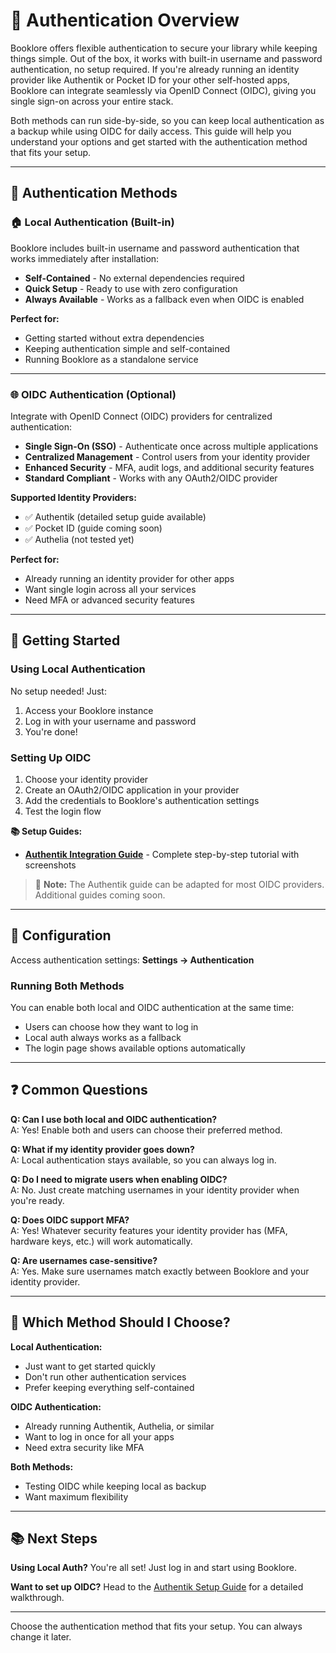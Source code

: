 # 🔐 Authentication Overview

Booklore offers flexible authentication to secure your library while keeping things simple. Out of the box, it works with built-in username and password authentication, no setup required. If you're already running an identity provider like Authentik or Pocket ID for your other self-hosted apps, Booklore can integrate seamlessly via OpenID Connect (OIDC), giving you single sign-on across your entire stack.

Both methods can run side-by-side, so you can keep local authentication as a backup while using OIDC for daily access. This guide will help you understand your options and get started with the authentication method that fits your setup.

---

## 🎯 Authentication Methods

### 🏠 Local Authentication (Built-in)

Booklore includes built-in username and password authentication that works immediately after installation:

- **Self-Contained** - No external dependencies required
- **Quick Setup** - Ready to use with zero configuration
- **Always Available** - Works as a fallback even when OIDC is enabled

**Perfect for:**
- Getting started without extra dependencies
- Keeping authentication simple and self-contained
- Running Booklore as a standalone service

---

### 🌐 OIDC Authentication (Optional)

Integrate with OpenID Connect (OIDC) providers for centralized authentication:

- **Single Sign-On (SSO)** - Authenticate once across multiple applications
- **Centralized Management** - Control users from your identity provider
- **Enhanced Security** - MFA, audit logs, and additional security features
- **Standard Compliant** - Works with any OAuth2/OIDC provider

**Supported Identity Providers:**
- ✅ Authentik (detailed setup guide available)
- ✅ Pocket ID (guide coming soon)
- ✅ Authelia (not tested yet)

**Perfect for:**
- Already running an identity provider for other apps
- Want single login across all your services
- Need MFA or advanced security features

---

## 🚀 Getting Started

### Using Local Authentication

No setup needed! Just:
1. Access your Booklore instance
2. Log in with your username and password
3. You're done!

### Setting Up OIDC

1. Choose your identity provider
2. Create an OAuth2/OIDC application in your provider
3. Add the credentials to Booklore's authentication settings
4. Test the login flow

**📚 Setup Guides:**
- [**Authentik Integration Guide**](./authentik.md) - Complete step-by-step tutorial with screenshots

> 📝 **Note:** The Authentik guide can be adapted for most OIDC providers. Additional guides coming soon.

---

## 🔧 Configuration

Access authentication settings: **Settings → Authentication**

### Running Both Methods

You can enable both local and OIDC authentication at the same time:
- Users can choose how they want to log in
- Local auth always works as a fallback
- The login page shows available options automatically

---

## ❓ Common Questions

**Q: Can I use both local and OIDC authentication?**  
A: Yes! Enable both and users can choose their preferred method.

**Q: What if my identity provider goes down?**  
A: Local authentication stays available, so you can always log in.

**Q: Do I need to migrate users when enabling OIDC?**  
A: No. Just create matching usernames in your identity provider when you're ready.

**Q: Does OIDC support MFA?**  
A: Yes! Whatever security features your identity provider has (MFA, hardware keys, etc.) will work automatically.

**Q: Are usernames case-sensitive?**  
A: Yes. Make sure usernames match exactly between Booklore and your identity provider.

---

## 🎯 Which Method Should I Choose?

**Local Authentication:**
- Just want to get started quickly
- Don't run other authentication services
- Prefer keeping everything self-contained

**OIDC Authentication:**
- Already running Authentik, Authelia, or similar
- Want to log in once for all your apps
- Need extra security like MFA

**Both Methods:**
- Testing OIDC while keeping local as backup
- Want maximum flexibility

---

## 📚 Next Steps

**Using Local Auth?** You're all set! Just log in and start using Booklore.

**Want to set up OIDC?** Head to the [Authentik Setup Guide](./authentik.md) for a detailed walkthrough.

---

Choose the authentication method that fits your setup. You can always change it later.
